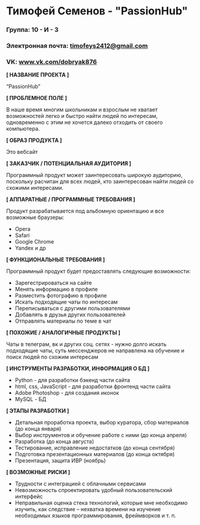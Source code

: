 # Тимофей Семенов - "PassionHub"

### Группа: 10 - И - 3
### Электронная почта: timofeys2412@gmail.com
### VK: www.vk.com/dobryak876

**[ НАЗВАНИЕ ПРОЕКТА ]**

“PassionHub”


**[ ПРОБЛЕМНОЕ ПОЛЕ ]**

В наше время многим школьникам и взрослым не хватает возможностей легко и быстро найти людей по интересам, одновременно с этим не хочется далеко отходить от своего компьютера.

**[ ОБРАЗ ПРОДУКТА ]**

Это вебсайт

**[ ЗАКАЗЧИК / ПОТЕНЦИАЛЬНАЯ АУДИТОРИЯ ]**

Программный продукт может заинтересовать широкую аудиторию, поскольку расчитан для всех людей, кто заинтересован найти людей со схожими интересами.

**[ АППАРАТНЫЕ / ПРОГРАММНЫЕ ТРЕБОВАНИЯ ]** 

Продукт разрабатывается под альбомную ориентацию и все возможные браузеры:
* Opera
* Safari
* Google Chrome
* Yandex и др


**[ ФУНКЦИОНАЛЬНЫЕ ТРЕБОВАНИЯ ]**

Программный продукт будет предоставлять следующие возможности:
* Зарегестрироваться на сайте
* Менять информацию в профиле
* Разместить фотографию в профиле
* Искать подходящие чаты по интересам
* Переписываться с другими пользователями
* Добавлять в друзья других пользователей
* Отправлять материалы по теме в чат 

**[ ПОХОЖИЕ / АНАЛОГИЧНЫЕ ПРОДУКТЫ ]**

Чаты в телеграм, вк и других соц. сетях - нужно долго искать подходящие чаты, суть мессенджеров не направлена на обучение и поиск людей по схожим интересам

**[ ИНСТРУМЕНТЫ РАЗРАБОТКИ, ИНФОРМАЦИЯ О БД ]**

*	Python - для разработки бэкенд части сайта
*	html, css, JavaScript - для разработки фронтенд части сайта
* Adobe Photoshop - для создания иконок 
*	MySQL - БД 

**[ ЭТАПЫ РАЗРАБОТКИ ]**

* Детальная проработка проекта, выбор куратора, сбор материалов (до конца января)
* Выбор инструментов и обучение работе с ними (до конца апреля)
* Разработка (до конца августа)
* Тестирование, исправление недостатков (до конца сентября)
* Подготовка презентационных материалов (до конца октября)
* Презентация, защита ИВР (ноябрь)

**[ ВОЗМОЖНЫЕ РИСКИ ]**

*	Трудности с интеграцией с облачными сервисами
*	Невозможность спроектировать удобный пользовательский интерфейс 
*	Неправильная оценка стека технологий, которые мне необходимо изучить, как следствие – нехватка времени на изучение необходимых языков программирования, фреймворков и т. п.
